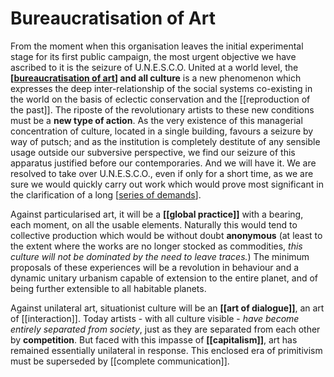 # Bureaucratisation of Art

From the moment when this organisation leaves the initial experimental stage for its first public campaign, the most urgent objective we have ascribed to it is the seizure of U.N.E.S.C.O. United at a world level, the **[[bureaucratisation of art]] and all culture** is a new phenomenon which expresses the deep inter-relationship of the social systems co-existing in the world on the basis of eclectic conservation and the [[reproduction of the past]]. The riposte of the revolutionary artists to these new conditions must be a **new type of action**. As the very existence of this managerial concentration of culture, located in a single building, favours a seizure by way of putsch; and as the institution is completely destitute of any sensible usage outside our subversive perspective, we find our seizure of this apparatus justified before our contemporaries. And we will have it. We are resolved to take over U.N.E.S.C.O., even if only for a short time, as we are sure we would quickly carry out work which would prove most significant in the clarification of a long [[series of demands]].

Against particularised art, it will be a **[[global practice]]** with a bearing, each moment, on all the usable elements. Naturally this would tend to collective production which would be without doubt **anonymous** (at least to the extent where the works are no longer stocked as commodities, *this culture will not be dominated by the need to leave traces.*) The minimum proposals of these experiences will be a revolution in behaviour and a dynamic unitary urbanism capable of extension to the entire planet, and of being further extensible to all habitable planets.


Against unilateral art, situationist culture will be an **[[art of dialogue]]**, an art of [[interaction]]. Today artists - with all culture visible - *have become entirely separated from society*, just as they are separated from each other by **competition**. But faced with this impasse of **[[capitalism]]**, art has remained essentially unilateral in response. This enclosed era of primitivism must be superseded by [[complete communication]]. 


[//begin]: # "Autogenerated link references for markdown compatibility"
[bureaucratisation of art]: bureaucratisation-of-art.md "Bureaucratisation of Art"
[series of demands]: series-of-demands.md "Series of Demands"
[//end]: # "Autogenerated link references"